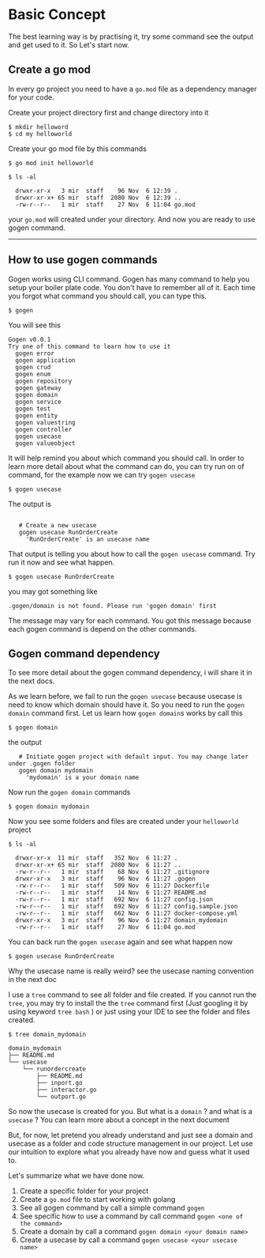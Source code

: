 # Basic Concept

The best learning way is by practising it, try some command see the output and get used to it. So Let's start now.

## Create a go mod

In every go project you need to have a `go.mod` file as a dependency manager for your code.

Create your project directory first and change directory into it

```shell
$ mkdir helloword
$ cd my helloworld
```

Create your go mod file by this commands
```shell
$ go mod init helloworld
```

```
$ ls -al

  drwxr-xr-x   3 mir  staff    96 Nov  6 12:39 .
  drwxr-xr-x+ 65 mir  staff  2080 Nov  6 12:39 ..
  -rw-r--r--   1 mir  staff    27 Nov  6 11:04 go.mod
```
your `go.mod` will created under your directory.
And now you are ready to use gogen command.

---

## How to use gogen commands

Gogen works using CLI command. 
Gogen has many command to help you setup your boiler plate code. You don't have to remember all of it. Each time you forgot what command you should call, you can type this. 

```shell
$ gogen
```
You will see this

```shell
Gogen v0.0.1
Try one of this command to learn how to use it
  gogen error
  gogen application
  gogen crud
  gogen enum
  gogen repository
  gogen gateway
  gogen domain
  gogen service
  gogen test
  gogen entity
  gogen valuestring
  gogen controller
  gogen usecase
  gogen valueobject
```

It will help remind you about which command you should call. In order to learn more detail about what the command can do, you can try run on of command, for the example now we can try `gogen usecase`

```shell
$ gogen usecase
```

The output is
```shell

   # Create a new usecase
   gogen usecase RunOrderCreate
     'RunOrderCreate' is an usecase name

```
That output is telling you about how to call the `gogen usecase` command. Try run it now and see what happen. 

```shell
$ gogen usecase RunOrderCreate
```

you may got something like

```shell
.gogen/domain is not found. Please run 'gogen domain' first
```

The message may vary for each command. You got this message because each gogen command is depend on the other commands.

## Gogen command dependency

To see more detail about the gogen command dependency, i will share it in the next docs.

As we learn before, we fail to run the `gogen usecase` because usecase is need to know which domain should have it. So you need to run the `gogen domain` command first. Let us learn how `gogen domain`s works by call this

```shell
$ gogen domain
```

the output
```shell
   # Initiate gogen project with default input. You may change later under .gogen folder
   gogen domain mydomain
     'mydomain' is a your domain name
```

Now run the `gogen domain` commands

```shell
$ gogen domain mydomain
```

Now you see some folders and files are created under your `helloworld` project

```shell
$ ls -al

  drwxr-xr-x  11 mir  staff   352 Nov  6 11:27 .
  drwxr-xr-x+ 65 mir  staff  2080 Nov  6 11:27 ..
  -rw-r--r--   1 mir  staff    68 Nov  6 11:27 .gitignore
  drwxr-xr-x   3 mir  staff    96 Nov  6 11:27 .gogen
  -rw-r--r--   1 mir  staff   509 Nov  6 11:27 Dockerfile
  -rw-r--r--   1 mir  staff    14 Nov  6 11:27 README.md
  -rw-r--r--   1 mir  staff   692 Nov  6 11:27 config.json
  -rw-r--r--   1 mir  staff   692 Nov  6 11:27 config.sample.json
  -rw-r--r--   1 mir  staff   662 Nov  6 11:27 docker-compose.yml
  drwxr-xr-x   3 mir  staff    96 Nov  6 11:27 domain_mydomain
  -rw-r--r--   1 mir  staff    27 Nov  6 11:04 go.mod

```

You can back run the `gogen usecase` again and see what happen now
```shell
$ gogen usecase RunOrderCreate
```

Why the usecase name is really weird? see the usecase naming convention in the next doc 

I use a `tree` command to see all folder and file created. If you cannot run the `tree`, you may try to install the the `tree` command first (Just googling it by using keyword `tree bash` ) or just using your IDE to see the folder and files created.  


```shell
$ tree domain_mydomain

domain_mydomain
├── README.md
└── usecase
    └── runordercreate
        ├── README.md
        ├── inport.go
        ├── interactor.go
        └── outport.go
```

So now the usecase is created for you. But what is a `domain` ? and what is a `usecase` ? You can learn more about a concept in the next document

But, for now, let pretend you already understand and just see a domain and usecase as a folder and code structure management in our project. Let use our intuition to explore what you already have now and guess what it used to.

Let's summarize what we have done now.

1. Create a specific folder for your project
1. Create a `go.mod` file to start working with golang
1. See all gogen command by call a simple command `gogen`
1. See specific how to use a command by call command `gogen <one of the command>`
1. Create a domain by call a command `gogen domain <your domain name>`
1. Create a usecase by call a command `gogen usecase <your usecase name>`
